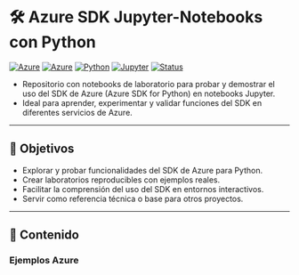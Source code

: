 # 🛠️ Azure SDK Jupyter-Notebooks con Python

[![Azure](https://img.shields.io/badge/Azure-0078D4?logo=microsoft-azure&logoColor=white)](#)
[![Azure](https://badgen.net/badge/icon/azure?icon=azure&label)](https://azure.microsoft.com)
[![Python](https://img.shields.io/badge/Python-3.x-blue?logo=python&logoColor=white)](#)
[![Jupyter](https://img.shields.io/badge/Jupyter-Lab/Notebook-F37626?logo=jupyter&logoColor=white)](#)
[![Status](https://img.shields.io/badge/Status-Work%20in%20progress-yellow)](#)

- Repositorio con notebooks de laboratorio para probar y demostrar el uso del SDK de Azure (Azure SDK for Python) en notebooks Jupyter. 
- Ideal para aprender, experimentar y validar funciones del SDK en diferentes servicios de Azure.

---

## 📌 Objetivos
- Explorar y probar funcionalidades del SDK de Azure para Python.
- Crear laboratorios reproducibles con ejemplos reales.
- Facilitar la comprensión del uso del SDK en entornos interactivos.
- Servir como referencia técnica o base para otros proyectos.

---

## 📂 Contenido
### Ejemplos Azure
[]()

